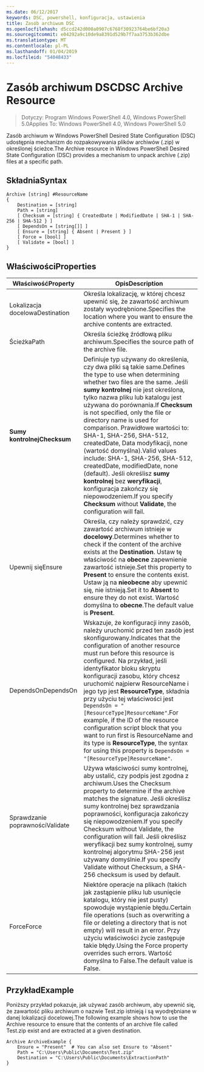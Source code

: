```yaml
---
ms.date: 06/12/2017
keywords: DSC, powershell, konfiguracja, ustawienia
title: Zasób archiwum DSC
ms.openlocfilehash: d5ccd242d000a0907c6768f30923764be6bf20a3
ms.sourcegitcommit: e04292a9c10de9a8391d529b7f7aa3753b362dbe
ms.translationtype: MT
ms.contentlocale: pl-PL
ms.lasthandoff: 01/04/2019
ms.locfileid: "54048433"
---
```

# <a name="dsc-archive-resource"></a><span data-ttu-id="54a6a-103">Zasób archiwum DSC</span><span class="sxs-lookup"><span data-stu-id="54a6a-103">DSC Archive Resource</span></span>

> <span data-ttu-id="54a6a-104">Dotyczy: Program Windows PowerShell 4.0, Windows PowerShell 5.0</span><span class="sxs-lookup"><span data-stu-id="54a6a-104">Applies To: Windows PowerShell 4.0, Windows PowerShell 5.0</span></span>

<span data-ttu-id="54a6a-105">Zasób archiwum w Windows PowerShell Desired State Configuration (DSC) udostępnia mechanizm do rozpakowywania plików archiwów (.zip) w określonej ścieżce.</span><span class="sxs-lookup"><span data-stu-id="54a6a-105">The Archive resource in Windows PowerShell Desired State Configuration (DSC) provides a mechanism to unpack archive (.zip) files at a specific path.</span></span>

## <a name="syntax"></a><span data-ttu-id="54a6a-106">Składnia</span><span class="sxs-lookup"><span data-stu-id="54a6a-106">Syntax</span></span>
```MOF
Archive [string] #ResourceName
{
    Destination = [string]
    Path = [string]
    [ Checksum = [string] { CreatedDate | ModifiedDate | SHA-1 | SHA-256 | SHA-512 } ]
    [ DependsOn = [string[]] ]
    [ Ensure = [string] { Absent | Present } ]
    [ Force = [bool] ]
    [ Validate = [bool] ]
}
```

## <a name="properties"></a><span data-ttu-id="54a6a-107">Właściwości</span><span class="sxs-lookup"><span data-stu-id="54a6a-107">Properties</span></span>

|  <span data-ttu-id="54a6a-108">Właściwość</span><span class="sxs-lookup"><span data-stu-id="54a6a-108">Property</span></span>  |  <span data-ttu-id="54a6a-109">Opis</span><span class="sxs-lookup"><span data-stu-id="54a6a-109">Description</span></span>   |
|---|---|
| <span data-ttu-id="54a6a-110">Lokalizacja docelowa</span><span class="sxs-lookup"><span data-stu-id="54a6a-110">Destination</span></span>| <span data-ttu-id="54a6a-111">Określa lokalizację, w której chcesz upewnić się, że zawartość archiwum zostały wyodrębnione.</span><span class="sxs-lookup"><span data-stu-id="54a6a-111">Specifies the location where you want to ensure the archive contents are extracted.</span></span>|
| <span data-ttu-id="54a6a-112">Ścieżka</span><span class="sxs-lookup"><span data-stu-id="54a6a-112">Path</span></span>| <span data-ttu-id="54a6a-113">Określa ścieżkę źródłową pliku archiwum.</span><span class="sxs-lookup"><span data-stu-id="54a6a-113">Specifies the source path of the archive file.</span></span>|
| <span data-ttu-id="54a6a-114">__Sumy kontrolnej__</span><span class="sxs-lookup"><span data-stu-id="54a6a-114">__Checksum__</span></span>| <span data-ttu-id="54a6a-115">Definiuje typ używany do określenia, czy dwa pliki są takie same.</span><span class="sxs-lookup"><span data-stu-id="54a6a-115">Defines the type to use when determining whether two files are the same.</span></span> <span data-ttu-id="54a6a-116">Jeśli __sumy kontrolnej__ nie jest określona, tylko nazwa pliku lub katalogu jest używana do porównania.</span><span class="sxs-lookup"><span data-stu-id="54a6a-116">If __Checksum__ is not specified, only the file or directory name is used for comparison.</span></span> <span data-ttu-id="54a6a-117">Prawidłowe wartości to: SHA-1, SHA-256, SHA-512, createdDate, Data modyfikacji, none (wartość domyślna).</span><span class="sxs-lookup"><span data-stu-id="54a6a-117">Valid values include: SHA-1, SHA-256, SHA-512, createdDate, modifiedDate, none (default).</span></span> <span data-ttu-id="54a6a-118">Jeśli określisz __sumy kontrolnej__ bez __weryfikacji__, konfiguracja zakończy się niepowodzeniem.</span><span class="sxs-lookup"><span data-stu-id="54a6a-118">If you specify __Checksum__ without __Validate__, the configuration will fail.</span></span>|
| <span data-ttu-id="54a6a-119">Upewnij się</span><span class="sxs-lookup"><span data-stu-id="54a6a-119">Ensure</span></span>| <span data-ttu-id="54a6a-120">Określa, czy należy sprawdzić, czy zawartość archiwum istnieje w __docelowy__.</span><span class="sxs-lookup"><span data-stu-id="54a6a-120">Determines whether to check if the content of the archive exists at the __Destination__.</span></span> <span data-ttu-id="54a6a-121">Ustaw tę właściwość na __obecne__ zapewnienie zawartość istnieje.</span><span class="sxs-lookup"><span data-stu-id="54a6a-121">Set this property to __Present__ to ensure the contents exist.</span></span> <span data-ttu-id="54a6a-122">Ustaw ją na __nieobecne__ aby upewnić się, nie istnieją.</span><span class="sxs-lookup"><span data-stu-id="54a6a-122">Set it to __Absent__ to ensure they do not exist.</span></span> <span data-ttu-id="54a6a-123">Wartość domyślna to __obecne__.</span><span class="sxs-lookup"><span data-stu-id="54a6a-123">The default value is __Present__.</span></span>|
| <span data-ttu-id="54a6a-124">DependsOn</span><span class="sxs-lookup"><span data-stu-id="54a6a-124">DependsOn</span></span> | <span data-ttu-id="54a6a-125">Wskazuje, że konfiguracji inny zasób, należy uruchomić przed ten zasób jest skonfigurowany.</span><span class="sxs-lookup"><span data-stu-id="54a6a-125">Indicates that the configuration of another resource must run before this resource is configured.</span></span> <span data-ttu-id="54a6a-126">Na przykład, jeśli identyfikator bloku skryptu konfiguracji zasobu, który chcesz uruchomić najpierw ResourceName i jego typ jest __ResourceType__, składnia przy użyciu tej właściwości jest `DependsOn = "[ResourceType]ResourceName"`.</span><span class="sxs-lookup"><span data-stu-id="54a6a-126">For example, if the ID of the resource configuration script block that you want to run first is ResourceName and its type is __ResourceType__, the syntax for using this property is `DependsOn = "[ResourceType]ResourceName"`.</span></span>|
| <span data-ttu-id="54a6a-127">Sprawdzanie poprawności</span><span class="sxs-lookup"><span data-stu-id="54a6a-127">Validate</span></span>| <span data-ttu-id="54a6a-128">Używa właściwości sumy kontrolnej, aby ustalić, czy podpis jest zgodna z archiwum.</span><span class="sxs-lookup"><span data-stu-id="54a6a-128">Uses the Checksum property to determine if the archive matches the signature.</span></span> <span data-ttu-id="54a6a-129">Jeśli określisz sumy kontrolnej bez sprawdzania poprawności, konfiguracja zakończy się niepowodzeniem.</span><span class="sxs-lookup"><span data-stu-id="54a6a-129">If you specify Checksum without Validate, the configuration will fail.</span></span> <span data-ttu-id="54a6a-130">Jeśli określisz weryfikacji bez sumy kontrolnej, sumy kontrolnej algorytmu SHA-256 jest używany domyślnie.</span><span class="sxs-lookup"><span data-stu-id="54a6a-130">If you specify Validate without Checksum, a SHA-256 checksum is used by default.</span></span>|
| <span data-ttu-id="54a6a-131">Force</span><span class="sxs-lookup"><span data-stu-id="54a6a-131">Force</span></span>| <span data-ttu-id="54a6a-132">Niektóre operacje na plikach (takich jak zastąpienie pliku lub usunięcie katalogu, który nie jest pusty) spowoduje wystąpienie błędu.</span><span class="sxs-lookup"><span data-stu-id="54a6a-132">Certain file operations (such as overwriting a file or deleting a directory that is not empty) will result in an error.</span></span> <span data-ttu-id="54a6a-133">Przy użyciu właściwości życie zastępuje takie błędy.</span><span class="sxs-lookup"><span data-stu-id="54a6a-133">Using the Force property overrides such errors.</span></span> <span data-ttu-id="54a6a-134">Wartość domyślna to False.</span><span class="sxs-lookup"><span data-stu-id="54a6a-134">The default value is False.</span></span>|

## <a name="example"></a><span data-ttu-id="54a6a-135">Przykład</span><span class="sxs-lookup"><span data-stu-id="54a6a-135">Example</span></span>

<span data-ttu-id="54a6a-136">Poniższy przykład pokazuje, jak używać zasób archiwum, aby upewnić się, że zawartość pliku archiwum o nazwie Test.zip istnieją i są wyodrębniane w danej lokalizacji docelowej.</span><span class="sxs-lookup"><span data-stu-id="54a6a-136">The following example shows how to use the Archive resource to ensure that the contents of an archive file called Test.zip exist and are extracted at a given destination.</span></span>

```
Archive ArchiveExample {
    Ensure = "Present"  # You can also set Ensure to "Absent"
    Path = "C:\Users\Public\Documents\Test.zip"
    Destination = "C:\Users\Public\Documents\ExtractionPath"
}
```